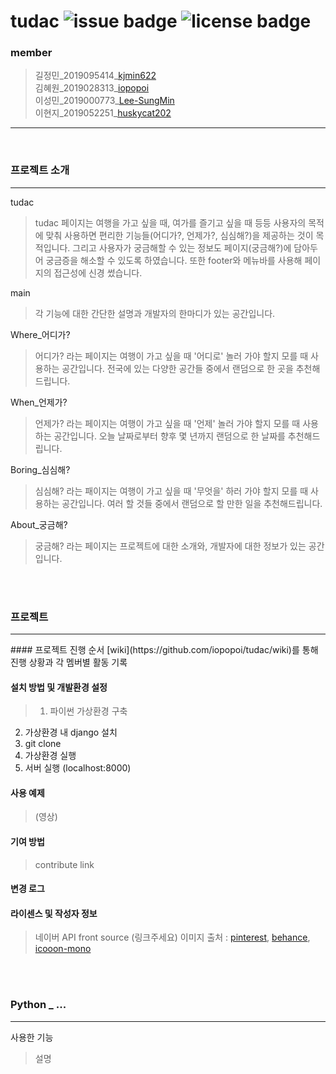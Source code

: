 # tudac ![issue badge](https://img.shields.io/github/issues/iopopoi/tudac) ![license badge](https://img.shields.io/github/license/iopopoi/tudac)

### member
> 길정민_2019095414_[kjmin622](https://kjmin622.github.io)<br>
> 김혜원_2019028313_[iopopoi](https://iopopoi.github.io)<br>
> 이성민_2019000773_[Lee-SungMin](https://lee-sungmin.github.io)<br>
> 이현지_2019052251_[huskycat202](https://huskycat1202.github.io)
<hr><br>
 
### 프로젝트 소개
<hr>

tudac
> tudac 페이지는 여행을 가고 싶을 때, 여가를 즐기고 싶을 때 등등
사용자의 목적에 맞춰 사용하면 편리한 기능들(어디가?, 언제가?, 심심해?)을 제공하는 것이 목적입니다.
그리고 사용자가 궁금해할 수 있는 정보도 페이지(궁금해?)에 담아두어 궁금증을 해소할 수 있도록 하였습니다.
또한 footer와 메뉴바를 사용해 페이지의 접근성에 신경 썼습니다.

main
> 각 기능에 대한 간단한 설명과 개발자의 한마디가 있는 공간입니다.

Where_어디가?
>어디가? 라는 페이지는 여행이 가고 싶을 때 '어디로' 놀러 가야 할지 모를 때 사용하는 공간입니다.
전국에 있는 다양한 공간들 중에서 랜덤으로 한 곳을 추천해드립니다.

When_언제가?
>언제가? 라는 페이지는 여행이 가고 싶을 때 '언제' 놀러 가야 할지 모를 때 사용하는 공간입니다.
오늘 날짜로부터 향후 몇 년까지 랜덤으로 한 날짜를 추천해드립니다.

Boring_심심해?
>심심해? 라는 패이지는 여행이 가고 싶을 때 '무엇을' 하러 가야 할지 모를 때 사용하는 공간입니다.
여러 할 것들 중에서 랜덤으로 할 만한 일을 추천해드립니다.

About_궁금해?
>궁금해? 라는 페이지는 프로젝트에 대한 소개와, 개발자에 대한 정보가 있는 공간입니다.

<br><br>

### 프로젝트
<hr>
#### 프로젝트 진행 순서
[wiki](https://github.com/iopopoi/tudac/wiki)를 통해 진행 상황과 각 멤버별 활동 기록

#### 설치 방법 및 개발환경 설정
>1. 파이썬 가상환경 구축
 2. 가상환경 내 django 설치
 3. git clone
 4. 가상환경 실행
 5. 서버 실행 (localhost:8000)

#### 사용 예제
>(영상)

#### 기여 방법
>contribute
>link

#### 변경 로그
>

#### 라이센스 및 작성자 정보
>네이버 API
front source (링크주세요)
이미지 출처 : [pinterest](https://www.pinterest.co.kr), [behance](https://www.behance.net), [icooon-mono](https://icooon-mono.com)


<br><br>

### Python _ ...
<hr>
 
 사용한 기능
 > 설명


<br><br>
